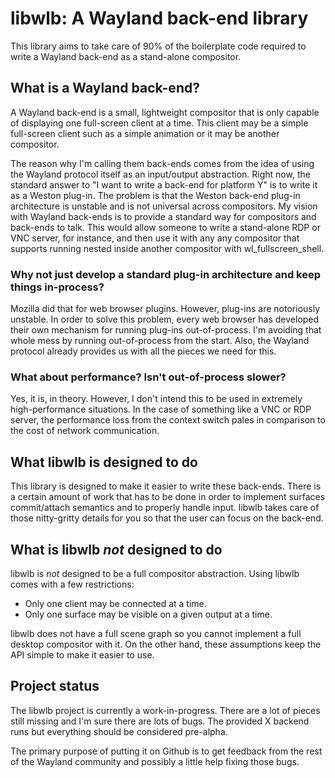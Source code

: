 # libwlb: A Wayland back-end library

This library aims to take care of 90% of the boilerplate code required to
write a Wayland back-end as a stand-alone compositor.

## What is a Wayland back-end?

A Wayland back-end is a small, lightweight compositor that is only capable
of displaying one full-screen client at a time.  This client may be a
simple full-screen client such as a simple animation or it may be another
compositor. 

The reason why I'm calling them back-ends comes from the idea of using the
Wayland protocol itself as an input/output abstraction.  Right now, the
standard answer to "I want to write a back-end for platform Y" is to write
it as a Weston plug-in.  The problem is that the Weston back-end plug-in
architecture is unstable and is not universal across compositors.  My
vision with Wayland back-ends is to provide a standard way for compositors
and back-ends to talk.  This would allow someone to write a stand-alone RDP
or VNC server, for instance, and then use it with any any compositor that
supports running nested inside another compositor with wl_fullscreen_shell.

### Why not just develop a standard plug-in architecture and keep things in-process?

Mozilla did that for web browser plugins.  However, plug-ins are
notoriously unstable.  In order to solve this problem, every web browser
has developed their own mechanism for running plug-ins out-of-process.  I'm
avoiding that whole mess by running out-of-process from the start.  Also,
the Wayland protocol already provides us with all the pieces we need for
this.

### What about performance?  Isn't out-of-process slower?

Yes, it is, in theory.  However, I don't intend this to be used in
extremely high-performance situations.  In the case of something like a VNC
or RDP server, the performance loss from the context switch pales in
comparison to the cost of network communication.

## What libwlb is designed to do

This library is designed to make it easier to write these back-ends.  There
is a certain amount of work that has to be done in order to implement
surfaces commit/attach semantics and to properly handle input.  libwlb
takes care of those nitty-gritty details for you so that the user can focus
on the back-end.

## What is libwlb *not* designed to do

libwlb is *not* designed to be a full compositor abstraction.  Using libwlb
comes with a few restrictions:

 * Only one client may be connected at a time.
 * Only one surface may be visible on a given output at a time.

libwlb does not have a full scene graph so you cannot implement a full
desktop compositor with it.  On the other hand, these assumptions keep the
API simple to make it easier to use.

## Project status

The libwlb project is currently a work-in-progress.  There are a lot of
pieces still missing and I'm sure there are lots of bugs.  The provided X
backend runs but everything should be considered pre-alpha.

The primary purpose of putting it on Github is to get feedback from the
rest of the Wayland community and possibly a little help fixing those bugs.

